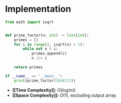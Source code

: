 # Implementation

```python
from math import isqrt


def prime_factor(n: int) -> list[int]:
	primes = []
	for i in range(2, isqrt(n) + 1):
		while not n % i:
			primes.append(i)
			n //= i
		
	return primes

if __name__ == "__main__":
	print(prime_factor(1848721))
```

- **[[Time Complexity]]:** $O(log(n))$
- **[[Space Complexity]]:** $O(1)$, excluding output array